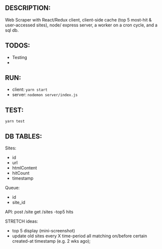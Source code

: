 ## DESCRIPTION:
  Web Scraper with React/Redux client, client-side cache (top 5 most-hit & user-accessed sites), node/ express server, a worker on a cron cycle, and a sql db.

## TODOS:
 - Testing
 -

## RUN:
 - client: ``yarn start``
 - server: ``nodemon server/index.js``

## TEST:

``yarn test``


## DB TABLES:
Sites:
  - id
  - url
  - htmlContent
  - hitCount
  - timestamp

Queue:
  - id
  - site_id


API:
  post /site
  get /sites -top5 hits


STRETCH ideas:
 - top 5 display (mini-screenshot)
 - update old sites every X time-period all matching on/before certain created-at timestamp (e.g. 2 wks ago);
